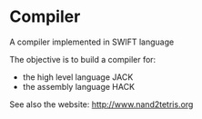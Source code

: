 # Compiler
A compiler implemented in SWIFT language

The objective is to build a compiler for:
- the high level language JACK
- the assembly language HACK

See also the website: http://www.nand2tetris.org
